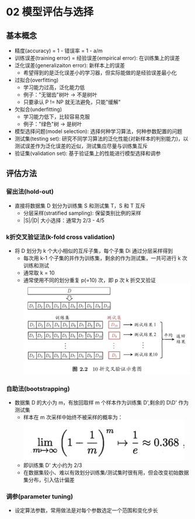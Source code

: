 # 02 模型评估与选择

## 基本概念

- 精度(accuracy) = 1 - 错误率 = 1 - a/m
- 训练误差(training error) = 经验误差(empirical error): 在训练集上的误差
- 泛化误差(generalizaiton error): 新样本上的误差
    - 希望得到的是泛化误差小的学习器，但实际能做的是经验误差最小化
- 过拟合(overfitting)
    - 学习能力过高，泛化能力低
    - 例子："无锯齿"树叶 -> 不是树叶
    - 只要承认 P != NP 就无法避免，只能"缓解"
- 欠拟合(underfitting)
    - 学习能力低下，比较容易克服
    - 例子："绿色"树 -> 是树叶
- 模型选择问题(model selection): 选择何种学习算法，何种参数配置的问题
- 测试集(testing set): 研究不同学习算法的泛化性能(对新样本的判别能力)，以测试误差作为泛化误差的近似，测试集应尽量与训练集互斥
- 验证集(validation set): 基于验证集上的性能进行模型选择和调参

## 评估方法

### 留出法(hold-out)

- 直接将数据集 D 划分为训练集 S 和测试集 T，S 和 T 互斥
    - 分层采样(stratified sampling): 保留类别比例的采样
    - |S|/|D| 大小选择：通常为 2/3 - 4/5

### k折交叉验证法(k-fold cross validation)

- 将 D 划分为 k 个大小相似的互斥子集，每个子集 Di 通过分层采样得到
    - 每次用 k-1 个子集的并作为训练集，剩余的作为测试集，一共可进行 k 次训练和测试
    - 通常取 k = 10
    - 通常使用不同的划分重复 p(=10) 次，即 p 次 k 折交叉验证
![](./_images/2.2.2-1.png)

### 自助法(bootstrapping)

- 数据集 D 的大小为 m，有放回取样 m 个样本作为训练集 D',剩余的 D\D' 作为测试集
    - 样本在 m 次采样中始终不被采样的概率为：
    ![](./_images/2.2.3-1.png)  
    - 即训练集 D' 大小约为 2/3
    - 在数据集较小、难以有效划分训练集/测试集时很有用，但会改变初始数据集分布，引入估计偏差

### 调参(parameter tuning)
- 设定算法参数，常用做法是对每个参数选定一个范围和变化步长
